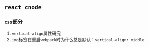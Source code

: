 ## `react cnode`

### `css`部分
1. `vertical-align`属性研究
2. `img`标签在重启`webpack`时为什么总是默认：`vertical-align: middle`
